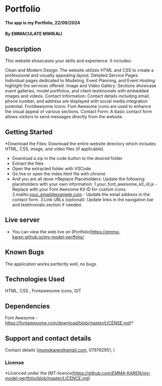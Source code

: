 # Portfolio
#### The app is my Portfolio, 22/09/2024
#### **By EMMACULATE MWIKALI**

## Description
This website showcases your skills and experience. It includes:

Clean and Modern Design: The website utilizes HTML and CSS to create a professional and visually appealing layout.
Detailed Service Pages: Individual pages dedicated to Modeling, Event Planning, and Event Hosting highlight the services offered.
Image and Video Gallery: Sections showcase event galleries, model portfolios, and client testimonials with embedded images and videos.
Contact Information: Contact details including email, phone number, and address are displayed with social media integration potential.
FontAwesome Icons: Font Awesome icons are used to enhance the visual appeal of various sections.
Contact Form: A basic contact form allows visitors to send messages directly from the website.

## Getting Started
*Download the Files: Download the entire website directory which      includes HTML, CSS, image, and video files (if applicable).
* Download a zip in the code button to the desired folder
* Extract the files
* Open the extracted folder with VSCode
* Go live or open the index.html file with chrome
* And you are all done
*Replace Placeholders: Update the following placeholders with your own information:
          1.your_font_awesome_kit_id.js - Replace with your Font Awesome Kit ID for custom icons.
          2.mailto:your_email@example.com - Update the email address in the contact form.
          3.Link URLs (optional): Update links in the navigation bar and testimonials section if needed.

## Live server
* You can view the web live on [Portfolio]https://emma-karen.github.io/my-model-pertfolio/

## Known Bugs
The application works perfectly well, no bugs.

## Technologies Used
HTML, CSS , Fontawesome icons, GIT

## Dependencies
Font Awesome - https://fontawesome.com/download/blob/master/LICENSE.md)*

## Support and contact details
Contact details (mumokaren@gmail.com, 079792951, )

### License

*LIcenced under the [MT-licence]https://github.com/EMMA-KAREN/my-model-pertfolio/blob/master/LICENCE.md)